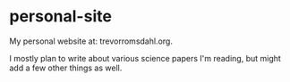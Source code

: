 # personal-site
My personal website at: trevorromsdahl.org.

I mostly plan to write about various science papers I'm reading, but might add a few other things as well.
